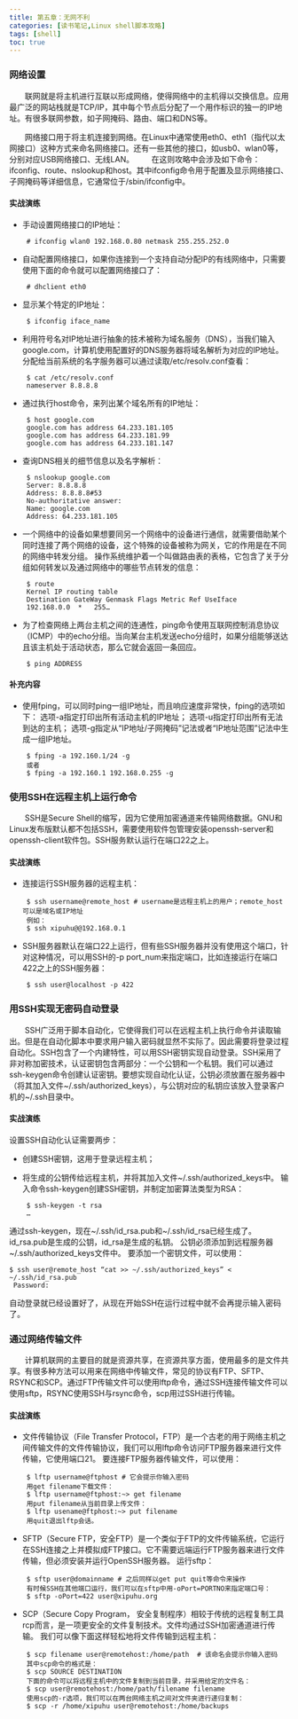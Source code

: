 ```yaml
---
title: 第五章：无网不利
categories: [读书笔记,Linux shell脚本攻略]
tags: [shell]
toc: true
---
```


### 网络设置

　　联网就是将主机进行互联以形成网络，使得网络中的主机得以交换信息。应用最广泛的网站栈就是TCP/IP，其中每个节点后分配了一个用作标识的独一的IP地址。有很多联网参数，如子网掩码、路由、端口和DNS等。
<!--more-->

　　网络接口用于将主机连接到网络。在Linux中通常使用eth0、eth1（指代以太网接口）这种方式来命名网络接口。还有一些其他的接口，如usb0、wlan0等，分别对应USB网络接口、无线LAN。
　　在这则攻略中会涉及如下命令：ifconfig、route、nslookup和host。其中ifconfig命令用于配置及显示网络接口、子网掩码等详细信息，它通常位于/sbin/ifconfig中。

#### 实战演练

- 手动设置网络接口的IP地址：

  ```shell
   # ifconfig wlan0 192.168.0.80 netmask 255.255.252.0
  ```

- 自动配置网络接口，如果你连接到一个支持自动分配IP的有线网络中，只需要使用下面的命令就可以配置网络接口了：

  ```shell
   # dhclient eth0
  ```

- 显示某个特定的IP地址：

  ```shell
   $ ifconfig iface_name
  ```

- 利用符号名对IP地址进行抽象的技术被称为域名服务（DNS），当我们输入google.com，计算机使用配置好的DNS服务器将域名解析为对应的IP地址。
   分配给当前系统的名字服务器可以通过读取/etc/resolv.conf查看：

  ```shell
   $ cat /etc/resolv.conf
   nameserver 8.8.8.8
  ```

- 通过执行host命令，来列出某个域名所有的IP地址：

  ```shell
   $ host google.com
   google.com has address 64.233.181.105
   google.com has address 64.233.181.99
   google.com has address 64.233.181.147
  ```

- 查询DNS相关的细节信息以及名字解析：

  ```shell
   $ nslookup google.com
   Server: 8.8.8.8
   Address: 8.8.8.8#53
   No-authoritative answer:
   Name: google.com
   Address: 64.233.181.105
  ```

- 一个网络中的设备如果想要同另一个网络中的设备进行通信，就需要借助某个同时连接了两个网络的设备，这个特殊的设备被称为网关，它的作用是在不同的网络中转发分组。
   操作系统维护着一个叫做路由表的表格，它包含了关于分组如何转发以及通过网络中的哪些节点转发的信息：

  ```shell
   $ route
   Kernel IP routing table
   Destination GateWay Genmask Flags Metric Ref UseIface
   192.168.0.0  *   255…
  ```

- 为了检查网络上两台主机之间的连通性，ping命令使用互联网控制消息协议（ICMP）中的echo分组。当向某台主机发送echo分组时，如果分组能够送达且该主机处于活动状态，那么它就会返回一条回应。

  ```shell
   $ ping ADDRESS
  ```

#### 补充内容

- 使用fping，可以同时ping一组IP地址，而且响应速度非常快，fping的选项如下：
   选项-a指定打印出所有活动主机的IP地址；
   选项-u指定打印出所有无法到达的主机；
   选项-g指定从“IP地址/子网掩码”记法或者“IP地址范围”记法中生成一组IP地址。

  ```shell
   $ fping -a 192.160.1/24 -g
   或者
   $ fping -a 192.160.1 192.168.0.255 -g
  ```

### 使用SSH在远程主机上运行命令

　　SSH是Secure Shell的缩写，因为它使用加密通道来传输网络数据。GNU和Linux发布版默认都不包括SSH，需要使用软件包管理安装openssh-server和openssh-client软件包。SSH服务默认运行在端口22之上。

#### 实战演练

- 连接运行SSH服务器的远程主机：

  ```shell
   $ ssh username@remote_host # username是远程主机上的用户；remote_host可以是域名或IP地址
   例如：
   $ ssh xipuhu@@192.168.0.1
  ```

- SSH服务器默认在端口22上运行，但有些SSH服务器并没有使用这个端口，针对这种情况，可以用SSH的-p port_num来指定端口，比如连接运行在端口422之上的SSH服务器：

  ```shell
   $ ssh user@localhost -p 422
  ```

### 用SSH实现无密码自动登录

　　SSH广泛用于脚本自动化，它使得我们可以在远程主机上执行命令并读取输出。但是在自动化脚本中要求用户输入密码就显然不实际了。因此需要将登录过程自动化。SSH包含了一个内建特性，可以用SSH密钥实现自动登录。SSH采用了非对称加密技术，认证密钥包含两部分：一个公钥和一个私钥。我们可以通过ssh-keygen命令创建认证密钥。要想实现自动化认证，公钥必须放置在服务器中（将其加入文件~/.ssh/authorized_keys），与公钥对应的私钥应该放入登录客户机的~/.ssh目录中。

#### 实战演练

设置SSH自动化认证需要两步：

- 创建SSH密钥，这用于登录远程主机；

- 将生成的公钥传给远程主机，并将其加入文件~/.ssh/authorized_keys中。
   输入命令ssh-keygen创建SSH密钥，并制定加密算法类型为RSA：

  ```shell
   $ ssh-keygen -t rsa
   …
  ```

通过ssh-keygen，现在~/.ssh/id_rsa.pub和~/.ssh/id_rsa已经生成了。id_rsa.pub是生成的公钥，id_rsa是生成的私钥。
公钥必须添加到远程服务器~/.ssh/authorized_keys文件中。
要添加一个密钥文件，可以使用：

```shell
$ ssh user@remote_host “cat >> ~/.ssh/authorized_keys” < ~/.ssh/id_rsa.pub
 Password:
```

自动登录就已经设置好了，从现在开始SSH在运行过程中就不会再提示输入密码了。

### 通过网络传输文件

　　计算机联网的主要目的就是资源共享，在资源共享方面，使用最多的是文件共享。有很多种方法可以用来在网络中传输文件，常见的协议有FTP、SFTP、RSYNC和SCP。通过FTP传输文件可以使用lftp命令，通过SSH连接传输文件可以使用sftp，RSYNC使用SSH与rsync命令，scp用过SSH进行传输。

#### 实战演练

- 文件传输协议（File Transfer Protocol，FTP）是一个古老的用于网络主机之间传输文件的文件传输协议，我们可以用lftp命令访问FTP服务器来进行文件传输，它使用端口21。
   要连接FTP服务器传输文件，可以使用：

  ```shell
   $ lftp username@ftphost # 它会提示你输入密码
   用get filename下载文件：
   $ lftp username@ftphost:~> get filename
   用put filename从当前目录上传文件：
   $ lftp usename@ftphost:~> put filename
   用quit退出lftp会话。
  ```

- SFTP（Secure FTP，安全FTP）是一个类似于FTP的文件传输系统，它运行在SSH连接之上并模拟成FTP接口。它不需要远端运行FTP服务器来进行文件传输，但必须安装并运行OpenSSH服务器。
   运行sftp：

  ```shell
   $ sftp user@domainname # 之后同样以get put quit等命令来操作
   有时候SSH在其他端口运行，我们可以在sftp中用-oPort=PORTNO来指定端口号：
   $ sftp -oPort=422 user@xipuhu.org
  ```

- SCP（Secure Copy Program， 安全复制程序）相较于传统的远程复制工具rcp而言，是一项更安全的文件复制技术。文件均通过SSH加密通道进行传输。
   我们可以像下面这样轻松地将文件传输到远程主机：

  ```shell
   $ scp filename user@remotehost:/home/path  # 该命名会提示你输入密码
   其中scp命令的格式是：
   $ scp SOURCE DESTINATION
   下面的命令可以将远程主机中的文件复制到当前目录，并采用给定的文件名：
   $ scp user@remotehost:/home/path/filename filename
   使用scp的-r选项，我们可以在两台网络主机之间对文件夹进行递归复制：
   $ scp -r /home/xipuhu user@remotehost:/home/backups
  ```